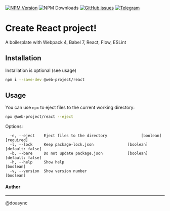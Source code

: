 [![NPM Version][npm-image]][npm-url] ![NPM Downloads][downloads-image] [![GitHub issues][issues-image]][issues-url] [![Telegram][telegram-image]][telegram-url]

[npm-image]: https://img.shields.io/npm/v/@web-project/react.svg
[npm-url]: https://www.npmjs.com/package/@web-project/react
[downloads-image]: https://img.shields.io/npm/dw/@web-project/react.svg
[deps-image]: https://david-dm.org/doasync/@web-project/react.svg
[issues-image]: https://img.shields.io/github/issues/doasync/web-project-react.svg
[issues-url]: https://github.com/doasync/web-project-react/issues
[license-image]: https://img.shields.io/badge/license-MIT-blue.svg
[license-url]: https://raw.githubusercontent.com/doasync/web-project-react/master/LICENSE
[telegram-image]: http://i.imgur.com/WANXk3d.png
[telegram-url]: https://t.me/doasync

Create React project!
=====================

A boilerplate with Webpack 4, Babel 7, React, Flow, ESLint

Installation
------------
Installation is optional (see usage)
```bash
npm i --save-dev @web-project/react
```

Usage
-----
You can use `npx` to eject files to the current working directory:
```bash
npx @web-project/react --eject
```

Options:

```
  -e, --eject    Eject files to the directory               [boolean] [required]
  -l, --lock     Keep package-lock.json               [boolean] [default: false]
  -b, --bare     Do not update package.json           [boolean] [default: false]
  -h, --help     Show help                                             [boolean]
  -v, --version  Show version number                                   [boolean]
```

#### Author
------------------

@doasync
